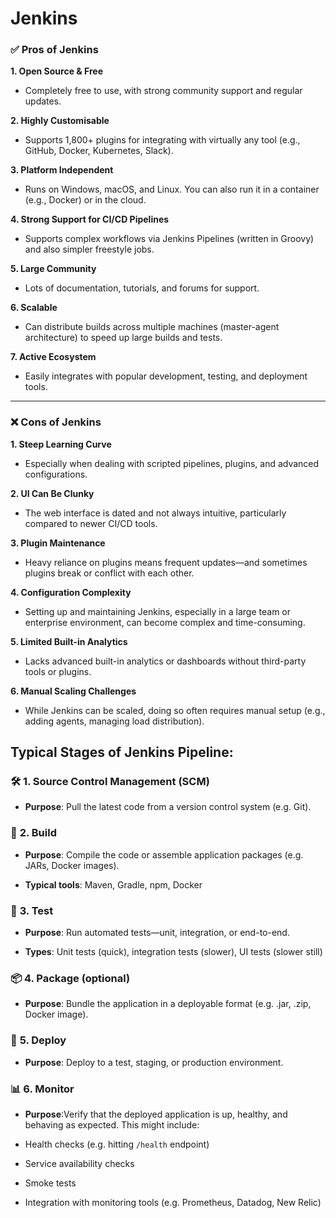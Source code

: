# Jenkins

### ✅ **Pros of Jenkins**

**1. Open Source & Free**

* Completely free to use, with strong community support and regular updates.

**2. Highly Customisable**

* Supports 1,800+ plugins for integrating with virtually any tool (e.g., GitHub, Docker, Kubernetes, Slack).

**3. Platform Independent**

* Runs on Windows, macOS, and Linux. You can also run it in a container (e.g., Docker) or in the cloud.

**4. Strong Support for CI/CD Pipelines**

* Supports complex workflows via Jenkins Pipelines (written in Groovy) and also simpler freestyle jobs.

**5. Large Community**

* Lots of documentation, tutorials, and forums for support.

**6. Scalable**

* Can distribute builds across multiple machines (master-agent architecture) to speed up large builds and tests.

**7. Active Ecosystem**

* Easily integrates with popular development, testing, and deployment tools.

* * *

### ❌ **Cons of Jenkins**

**1. Steep Learning Curve**

* Especially when dealing with scripted pipelines, plugins, and advanced configurations.

**2. UI Can Be Clunky**

* The web interface is dated and not always intuitive, particularly compared to newer CI/CD tools.

**3. Plugin Maintenance**

* Heavy reliance on plugins means frequent updates—and sometimes plugins break or conflict with each other.

**4. Configuration Complexity**

* Setting up and maintaining Jenkins, especially in a large team or enterprise environment, can become complex and time-consuming.

**5. Limited Built-in Analytics**

* Lacks advanced built-in analytics or dashboards without third-party tools or plugins.

**6. Manual Scaling Challenges**

* While Jenkins can be scaled, doing so often requires manual setup (e.g., adding agents, managing load distribution).

## Typical Stages of Jenkins Pipeline:

### 🛠️ **1. Source Control Management (SCM)**

* **Purpose**: Pull the latest code from a version control system (e.g. Git).

### 🔧 **2. Build**

* **Purpose**: Compile the code or assemble application packages (e.g. JARs, Docker images).
  
* **Typical tools**: Maven, Gradle, npm, Docker
  

### 🧪 **3. Test**

* **Purpose**: Run automated tests—unit, integration, or end-to-end.
  
* **Types**: Unit tests (quick), integration tests (slower), UI tests (slower still)
  

### 📦 **4. Package (optional)**

* **Purpose**: Bundle the application in a deployable format (e.g. .jar, .zip, Docker image).

### 🚀 **5. Deploy**

* **Purpose**: Deploy to a test, staging, or production environment.

### 📊 **6. Monitor**

* **Purpose**:Verify that the deployed application is up, healthy, and behaving as expected. This might include:
  

* Health checks (e.g. hitting `/health` endpoint)
  
* Service availability checks
  
* Smoke tests
  
* Integration with monitoring tools (e.g. Prometheus, Datadog, New Relic)
